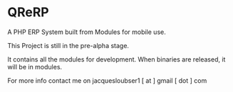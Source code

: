 QReRP
=====

A PHP ERP System built from Modules for mobile use.

This Project is still in the pre-alpha stage.

It contains all the modules for development. When binaries are released, it will be in modules.

For more info contact me on jacquesloubser1 [ at ] gmail [ dot ] com
